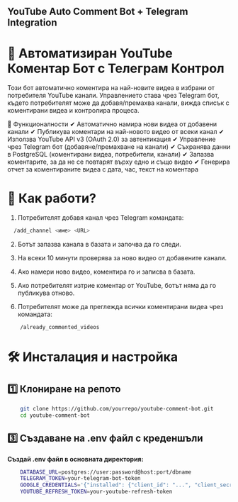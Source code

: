 ## YouTube Auto Comment Bot + Telegram Integration

# 🚀 Автоматизиран YouTube Коментар Бот с Телеграм Контрол

Този бот автоматично коментира на най-новите видеа в избрани от потребителя YouTube канали. Управлението става чрез Telegram бот, където потребителят може да добавя/премахва канали, вижда списък с коментирани видеа и контролира процеса.

📌 Функционалности
✔ Автоматично намира нови видеа от добавени канали
✔ Публикува коментари на най-новото видео от всеки канал
✔ Използва YouTube API v3 (OAuth 2.0) за автентикация
✔ Управление чрез Telegram бот (добавяне/премахване на канали)
✔ Съхранява данни в PostgreSQL (коментирани видеа, потребители, канали)
✔ Запазва коментарите, за да не се повтарят върху едно и също видео
✔ Генерира отчет за коментираните видеа с дата, час, текст на коментара

# 📖 Как работи?

1. Потребителят добавя канал чрез Telegram командата:

```bash
  /add_channel <име> <URL>
```

2. Ботът запазва канала в базата и започва да го следи.

3. На всеки 10 минути проверява за ново видео от добавените канали.

4. Ако намери ново видео, коментира го и записва в базата.

5. Ако потребителят изтрие коментар от YouTube, ботът няма да го публикува отново.
6. Потребителят може да преглежда всички коментирани видеа чрез командата:

```bash
    /already_commented_videos
```

# 🛠 Инсталация и настройка

## 1️⃣ Клониране на репото

```bash
    git clone https://github.com/yourrepo/youtube-comment-bot.git
    cd youtube-comment-bot
```

## 3️⃣ Създаване на .env файл с креденшъли

**Създай .env файл в основната директория:**

```bash
    DATABASE_URL=postgres://user:password@host:port/dbname
    TELEGRAM_TOKEN=your-telegram-bot-token
    GOOGLE_CREDENTIALS='{"installed": {"client_id": "...", "client_secret": "...", "redirect_uris": ["..."]}}'
    YOUTUBE_REFRESH_TOKEN=your-youtube-refresh-token
```